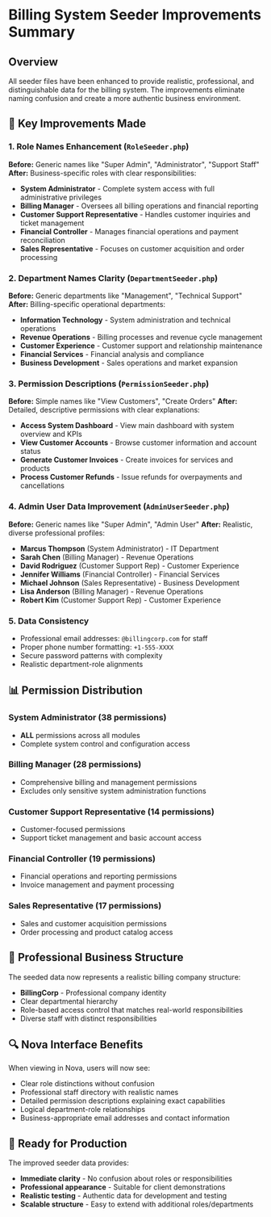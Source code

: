 # Billing System Seeder Improvements Summary

## Overview
All seeder files have been enhanced to provide realistic, professional, and distinguishable data for the billing system. The improvements eliminate naming confusion and create a more authentic business environment.

## 🎯 Key Improvements Made

### 1. **Role Names Enhancement** (`RoleSeeder.php`)
**Before:** Generic names like "Super Admin", "Administrator", "Support Staff"
**After:** Business-specific roles with clear responsibilities:

- **System Administrator** - Complete system access with full administrative privileges
- **Billing Manager** - Oversees all billing operations and financial reporting
- **Customer Support Representative** - Handles customer inquiries and ticket management
- **Financial Controller** - Manages financial operations and payment reconciliation
- **Sales Representative** - Focuses on customer acquisition and order processing

### 2. **Department Names Clarity** (`DepartmentSeeder.php`)
**Before:** Generic departments like "Management", "Technical Support"
**After:** Billing-specific operational departments:

- **Information Technology** - System administration and technical operations
- **Revenue Operations** - Billing processes and revenue cycle management
- **Customer Experience** - Customer support and relationship maintenance
- **Financial Services** - Financial analysis and compliance
- **Business Development** - Sales operations and market expansion

### 3. **Permission Descriptions** (`PermissionSeeder.php`)
**Before:** Simple names like "View Customers", "Create Orders"
**After:** Detailed, descriptive permissions with clear explanations:

- **Access System Dashboard** - View main dashboard with system overview and KPIs
- **View Customer Accounts** - Browse customer information and account status
- **Generate Customer Invoices** - Create invoices for services and products
- **Process Customer Refunds** - Issue refunds for overpayments and cancellations

### 4. **Admin User Data Improvement** (`AdminUserSeeder.php`)
**Before:** Generic names like "Super Admin", "Admin User"
**After:** Realistic, diverse professional profiles:

- **Marcus Thompson** (System Administrator) - IT Department
- **Sarah Chen** (Billing Manager) - Revenue Operations
- **David Rodriguez** (Customer Support Rep) - Customer Experience
- **Jennifer Williams** (Financial Controller) - Financial Services
- **Michael Johnson** (Sales Representative) - Business Development
- **Lisa Anderson** (Billing Manager) - Revenue Operations
- **Robert Kim** (Customer Support Rep) - Customer Experience

### 5. **Data Consistency**
- Professional email addresses: `@billingcorp.com` for staff
- Proper phone number formatting: `+1-555-XXXX`
- Secure password patterns with complexity
- Realistic department-role alignments

## 📊 Permission Distribution

### System Administrator (38 permissions)
- **ALL** permissions across all modules
- Complete system control and configuration access

### Billing Manager (28 permissions)
- Comprehensive billing and management permissions
- Excludes only sensitive system administration functions

### Customer Support Representative (14 permissions)
- Customer-focused permissions
- Support ticket management and basic account access

### Financial Controller (19 permissions)
- Financial operations and reporting permissions
- Invoice management and payment processing

### Sales Representative (17 permissions)
- Sales and customer acquisition permissions
- Order processing and product catalog access

## 🏢 Professional Business Structure

The seeded data now represents a realistic billing company structure:
- **BillingCorp** - Professional company identity
- Clear departmental hierarchy
- Role-based access control that matches real-world responsibilities
- Diverse staff with distinct responsibilities

## 🔍 Nova Interface Benefits

When viewing in Nova, users will now see:
- Clear role distinctions without confusion
- Professional staff directory with realistic names
- Detailed permission descriptions explaining exact capabilities
- Logical department-role relationships
- Business-appropriate email addresses and contact information

## 🚀 Ready for Production

The improved seeder data provides:
- **Immediate clarity** - No confusion about roles or responsibilities
- **Professional appearance** - Suitable for client demonstrations
- **Realistic testing** - Authentic data for development and testing
- **Scalable structure** - Easy to extend with additional roles/departments
